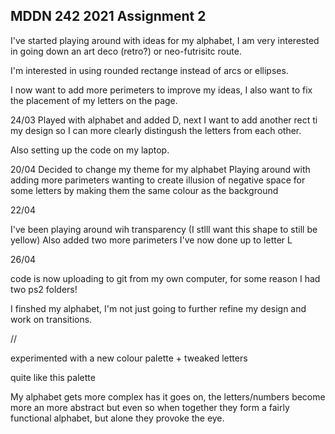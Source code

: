 ## MDDN 242 2021 Assignment 2

I've started playing around with ideas for my alphabet, I am very interested in going down an art deco (retro?) or neo-futrisitc route.

I'm interested in using rounded rectange instead of arcs or ellipses.  

I now want to add more perimeters to improve my ideas, I also want to fix the placement of my letters on the page.


24/03
Played with alphabet and added D, next I want to add another rect ti my design so I can more clearly distingush the letters from each other.

Also setting up the code on my laptop.

20/04
Decided to change my theme for my alphabet
Playing around with adding more parimeters
wanting to create illusion of negative space for some letters by making them the same colour as the background


22/04

I've been playing around wih transparency (I stlll want this shape to still be yellow)
Also added two more parimeters
I've now done up to letter L

26/04 

code is now uploading to git from my own computer, for some reason I had two ps2 folders!

I finshed my alphabet, I'm not just going to further refine my design and work on transitions.

//

experimented with a new colour palette + tweaked letters

quite like this palette

My alphabet gets more complex has it goes on, the letters/numbers become more an more abstract but even so when together they form a fairly functional alphabet, but alone they provoke the eye.